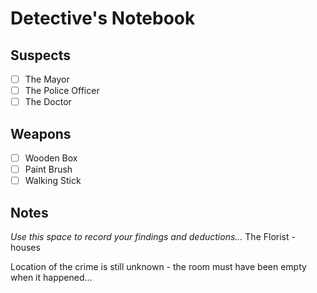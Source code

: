 # Detective's Notebook

## Suspects
- [ ] The Mayor
- [ ] The Police Officer
- [ ] The Doctor

## Weapons
- [ ] Wooden Box
- [ ] Paint Brush
- [ ] Walking Stick

## Notes
*Use this space to record your findings and deductions...*
The Florist - houses

Location of the crime is still unknown - the room must have been empty when it happened...
